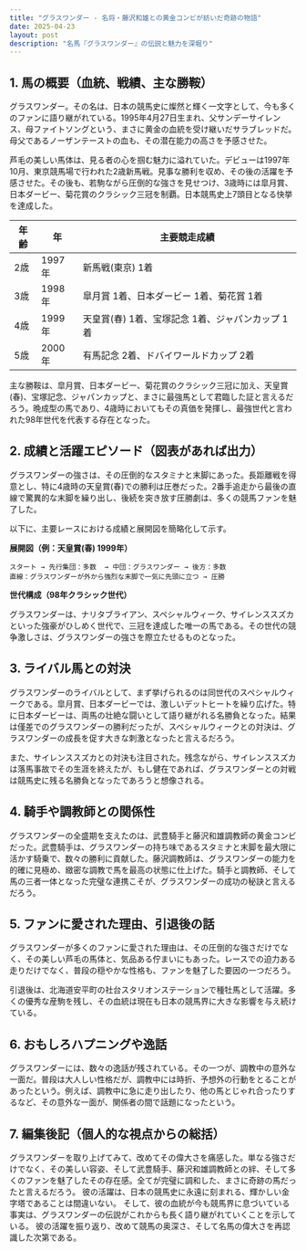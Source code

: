 ```yaml
---
title: "グラスワンダー - 名将・藤沢和雄との黄金コンビが紡いだ奇跡の物語"
date: 2025-04-23
layout: post
description: "名馬『グラスワンダー』の伝説と魅力を深堀り"
---
```


## 1. 馬の概要（血統、戦績、主な勝鞍）

グラスワンダー。その名は、日本の競馬史に燦然と輝く一文字として、今も多くのファンに語り継がれている。1995年4月27日生まれ、父サンデーサイレンス、母ファイトソングという、まさに黄金の血統を受け継いだサラブレッドだ。母父であるノーザンテーストの血も、その潜在能力の高さを予感させた。

芦毛の美しい馬体は、見る者の心を掴む魅力に溢れていた。デビューは1997年10月、東京競馬場で行われた2歳新馬戦。見事な勝利を収め、その後の活躍を予感させた。その後も、若駒ながら圧倒的な強さを見せつけ、3歳時には皐月賞、日本ダービー、菊花賞のクラシック三冠を制覇。日本競馬史上7頭目となる快挙を達成した。

| 年齢 | 年 | 主要競走成績 |
|---|---|---|
| 2歳 | 1997年 | 新馬戦(東京) 1着 |
| 3歳 | 1998年 | 皐月賞 1着、日本ダービー 1着、菊花賞 1着 |
| 4歳 | 1999年 | 天皇賞(春) 1着、宝塚記念 1着、ジャパンカップ 1着 |
| 5歳 | 2000年 | 有馬記念 2着、ドバイワールドカップ 2着 |


主な勝鞍は、皐月賞、日本ダービー、菊花賞のクラシック三冠に加え、天皇賞(春)、宝塚記念、ジャパンカップと、まさに最強馬として君臨した証と言えるだろう。晩成型の馬であり、4歳時においてもその真価を発揮し、最強世代と言われた98年世代を代表する存在となった。


## 2. 成績と活躍エピソード（図表があれば出力）

グラスワンダーの強さは、その圧倒的なスタミナと末脚にあった。長距離戦を得意とし、特に4歳時の天皇賞(春)での勝利は圧巻だった。2番手追走から最後の直線で驚異的な末脚を繰り出し、後続を突き放す圧勝劇は、多くの競馬ファンを魅了した。

以下に、主要レースにおける成績と展開図を簡略化して示す。

**展開図（例：天皇賞(春) 1999年）**

```
スタート → 先行集団：多数  → 中団：グラスワンダー → 後方：多数
直線：グラスワンダーが外から強烈な末脚で一気に先頭に立つ → 圧勝
```

**世代構成（98年クラシック世代）**

グラスワンダーは、ナリタブライアン、スペシャルウィーク、サイレンススズカといった強豪がひしめく世代で、三冠を達成した唯一の馬である。その世代の競争激しさは、グラスワンダーの強さを際立たせるものとなった。


## 3. ライバル馬との対決

グラスワンダーのライバルとして、まず挙げられるのは同世代のスペシャルウィークである。皐月賞、日本ダービーでは、激しいデットヒートを繰り広げた。特に日本ダービーは、両馬の壮絶な闘いとして語り継がれる名勝負となった。結果は僅差でのグラスワンダーの勝利だったが、スペシャルウィークとの対決は、グラスワンダーの成長を促す大きな刺激となったと言えるだろう。

また、サイレンススズカとの対決も注目された。残念ながら、サイレンススズカは落馬事故でその生涯を終えたが、もし健在であれば、グラスワンダーとの対戦は競馬史に残る名勝負となったであろうと想像される。


## 4. 騎手や調教師との関係性

グラスワンダーの全盛期を支えたのは、武豊騎手と藤沢和雄調教師の黄金コンビだった。武豊騎手は、グラスワンダーの持ち味であるスタミナと末脚を最大限に活かす騎乗で、数々の勝利に貢献した。藤沢調教師は、グラスワンダーの能力を的確に見極め、緻密な調教で馬を最高の状態に仕上げた。騎手と調教師、そして馬の三者一体となった完璧な連携こそが、グラスワンダーの成功の秘訣と言えるだろう。


## 5. ファンに愛された理由、引退後の話

グラスワンダーが多くのファンに愛された理由は、その圧倒的な強さだけでなく、その美しい芦毛の馬体と、気品ある佇まいにもあった。レースでの迫力ある走りだけでなく、普段の穏やかな性格も、ファンを魅了した要因の一つだろう。

引退後は、北海道安平町の社台スタリオンステーションで種牡馬として活躍。多くの優秀な産駒を残し、その血統は現在も日本の競馬界に大きな影響を与え続けている。


## 6. おもしろハプニングや逸話

グラスワンダーには、数々の逸話が残されている。その一つが、調教中の意外な一面だ。普段は大人しい性格だが、調教中には時折、予想外の行動をとることがあったという。例えば、調教中に急に走り出したり、他の馬とじゃれ合ったりするなど、その意外な一面が、関係者の間で話題になったという。


## 7. 編集後記（個人的な視点からの総括）

グラスワンダーを取り上げてみて、改めてその偉大さを痛感した。単なる強さだけでなく、その美しい容姿、そして武豊騎手、藤沢和雄調教師との絆、そして多くのファンを魅了したその存在感。全てが完璧に調和した、まさに奇跡の馬だったと言えるだろう。  彼の活躍は、日本の競馬史に永遠に刻まれる、輝かしい金字塔であることは間違いない。  そして、彼の血統が今も競馬界に息づいている事実は、グラスワンダーの伝説がこれからも長く語り継がれていくことを示している。  彼の活躍を振り返り、改めて競馬の奥深さ、そして名馬の偉大さを再認識した次第である。
